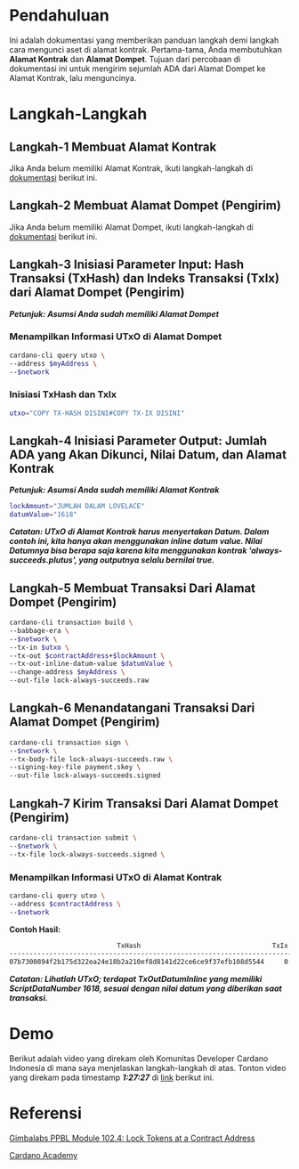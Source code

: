 # Pendahuluan

Ini adalah dokumentasi yang memberikan panduan langkah demi langkah cara mengunci aset di alamat kontrak. Pertama-tama, Anda membutuhkan **Alamat Kontrak** dan **Alamat Dompet**. Tujuan dari percobaan di dokumentasi ini untuk mengirim sejumlah ADA dari Alamat Dompet ke Alamat Kontrak, lalu menguncinya.

# Langkah-Langkah

## Langkah-1 Membuat Alamat Kontrak

Jika Anda belum memiliki Alamat Kontrak, ikuti langkah-langkah di [dokumentasi](https://github.com/ValdryanIvandito/cardano-lock-unlocking-assets-guides/blob/main/generate-contract-address-id.md) berikut ini.

## Langkah-2 Membuat Alamat Dompet (Pengirim)

Jika Anda belum memiliki Alamat Dompet, ikuti langkah-langkah di [dokumentasi](https://github.com/ValdryanIvandito/cardano-cli-simplified/blob/main/1-generate-wallet-address.md) berikut ini.

## Langkah-3 Inisiasi Parameter Input: Hash Transaksi (TxHash) dan Indeks Transaksi (TxIx) dari Alamat Dompet (Pengirim)

**_Petunjuk: Asumsi Anda sudah memiliki Alamat Dompet_**

### Menampilkan Informasi UTxO di Alamat Dompet

```bash
cardano-cli query utxo \
--address $myAddress \
--$network
```

### Inisiasi TxHash dan TxIx

```bash
utxo="COPY TX-HASH DISINI#COPY TX-IX DISINI"
```

## Langkah-4 Inisiasi Parameter Output: Jumlah ADA yang Akan Dikunci, Nilai Datum, dan Alamat Kontrak

**_Petunjuk: Asumsi Anda sudah memiliki Alamat Kontrak_**

```bash
lockAmount="JUMLAH DALAM LOVELACE"
datumValue="1618"
```

**_Catatan: UTxO di Alamat Kontrak harus menyertakan Datum. Dalam contoh ini, kita hanya akan menggunakan inline datum value. Nilai Datumnya bisa berapa saja karena kita menggunakan kontrak 'always-succeeds.plutus', yang outputnya selalu bernilai true._**

## Langkah-5 Membuat Transaksi Dari Alamat Dompet (Pengirim)

```bash
cardano-cli transaction build \
--babbage-era \
--$network \
--tx-in $utxo \
--tx-out $contractAddress+$lockAmount \
--tx-out-inline-datum-value $datumValue \
--change-address $myAddress \
--out-file lock-always-succeeds.raw
```

## Langkah-6 Menandatangani Transaksi Dari Alamat Dompet (Pengirim)

```bash
cardano-cli transaction sign \
--$network \
--tx-body-file lock-always-succeeds.raw \
--signing-key-file payment.skey \
--out-file lock-always-succeeds.signed
```

## Langkah-7 Kirim Transaksi Dari Alamat Dompet (Pengirim)

```bash
cardano-cli transaction submit \
--$network \
--tx-file lock-always-succeeds.signed \
```

### Menampilkan Informasi UTxO di Alamat Kontrak

```bash
cardano-cli query utxo \
--address $contractAddress \
--$network
```

**Contoh Hasil:**

```bash
                           TxHash                                 TxIx        Amount
--------------------------------------------------------------------------------------
07b7300894f2b175d322ea24e18b2a210ef8d8141d22ce6ce9f37efb108d5544     0        500000000 lovelace + TxOutDatumInline ReferenceTxInsScriptsInlineDatumsInBabbageEra (ScriptDataNumber 1618)
```

**_Catatan: Lihatlah UTxO; terdapat TxOutDatumInline yang memiliki ScriptDataNumber 1618, sesuai dengan nilai datum yang diberikan saat transaksi._**

# Demo

Berikut adalah video yang direkam oleh Komunitas Developer Cardano Indonesia di mana saya menjelaskan langkah-langkah di atas. Tonton video yang direkam pada timestamp **_1:27:27_** di [link](https://youtu.be/03hXLZ_07N0?list=PLUj8499OocHiL8gXPv8wMlLW-zIcyYdrQ) berikut ini.

# Referensi

[Gimbalabs PPBL Module 102.4: Lock Tokens at a Contract Address](https://plutuspbl.io/modules/102/1024)

[Cardano Academy](https://academy.cardanofoundation.org/)

